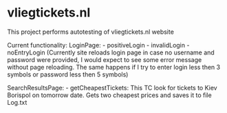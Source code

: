 # vliegtickets.nl
This project performs autotesting of vliegtickets.nl website

Current functionality:
  LoginPage:
    - positiveLogin
    - invalidLogin
    - noEntryLogin (Currently site reloads login page in case no username and password were provided, I would expect to see some error message without page reloading. The same happens if I try to enter login less then 3 symbols or password less then 5 symbols)
    
  SearchResultsPage:
    - getCheapestTickets: This TC look for tickets to Kiev Borispol on tomorrow date. Gets two cheapest prices and saves it to file Log.txt
